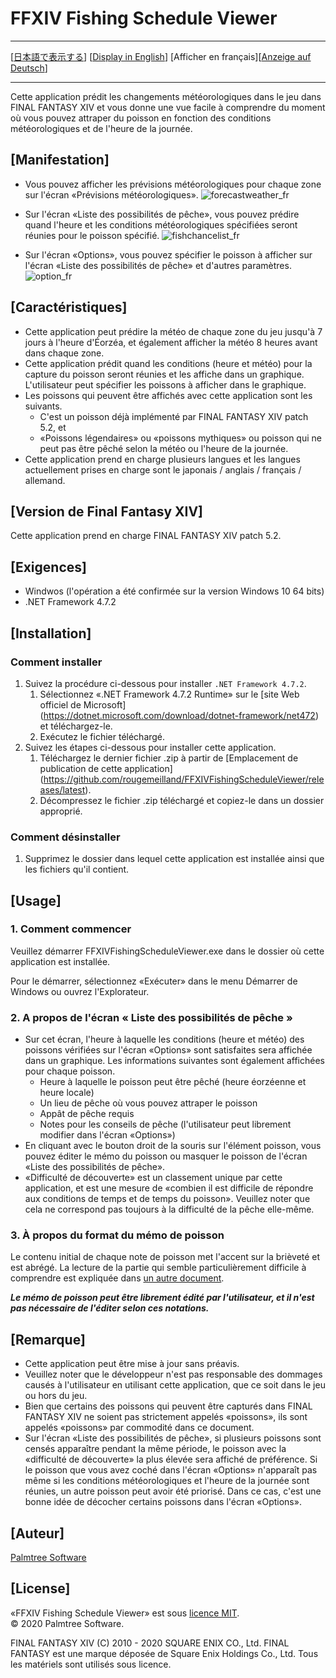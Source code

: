 ﻿# FFXIV Fishing Schedule Viewer<a name="top_of_content"></a>

---

[[日本語で表示する](README.md#top_of_content)] [[Display in English](README_en.md#top_of_content)] [Afficher en français][[Anzeige auf Deutsch](README_de.md#top_of_content)]

---

Cette application prédit les changements météorologiques dans le jeu dans FINAL FANTASY XIV et vous donne une vue facile à comprendre du moment où vous pouvez attraper du poisson en fonction des conditions météorologiques et de l'heure de la journée.

## [Manifestation]

- Vous pouvez afficher les prévisions météorologiques pour chaque zone sur l'écran «Prévisions météorologiques».
![forecastweather_fr](https://user-images.githubusercontent.com/28302784/88461529-3c204c80-cedf-11ea-86c8-7f01023f34e5.png)

- Sur l'écran «Liste des possibilités de pêche», vous pouvez prédire quand l'heure et les conditions météorologiques spécifiées seront réunies pour le poisson spécifié.
![fishchancelist_fr](https://user-images.githubusercontent.com/28302784/88461532-3d517980-cedf-11ea-8b01-6aedc8a252e3.png)

- Sur l'écran «Options», vous pouvez spécifier le poisson à afficher sur l'écran «Liste des possibilités de pêche» et d'autres paramètres.
![option_fr](https://user-images.githubusercontent.com/28302784/88461531-3d517980-cedf-11ea-9b9a-10cf14808c0d.png)

## [Caractéristiques]

- Cette application peut prédire la météo de chaque zone du jeu jusqu'à 7 jours à l'heure d'Éorzéa, et également afficher la météo 8 heures avant dans chaque zone.
- Cette application prédit quand les conditions (heure et météo) pour la capture du poisson seront réunies et les affiche dans un graphique. L'utilisateur peut spécifier les poissons à afficher dans le graphique.
- Les poissons qui peuvent être affichés avec cette application sont les suivants.
   - C'est un poisson déjà implémenté par FINAL FANTASY XIV patch 5.2, et
   - «Poissons légendaires» ou «poissons mythiques» ou poisson qui ne peut pas être pêché selon la météo ou l'heure de la journée.
- Cette application prend en charge plusieurs langues et les langues actuellement prises en charge sont le japonais / anglais / français / allemand.

## [Version de Final Fantasy XIV]

Cette application prend en charge FINAL FANTASY XIV patch 5.2.

## [Exigences]

* Windwos (l'opération a été confirmée sur la version Windows 10 64 bits)
* .NET Framework 4.7.2

## [Installation]

### Comment installer

1. Suivez la procédure ci-dessous pour installer `.NET Framework 4.7.2`.
    1. Sélectionnez «.NET Framework 4.7.2 Runtime» sur le [site Web officiel de Microsoft] (https://dotnet.microsoft.com/download/dotnet-framework/net472) et téléchargez-le.
    2. Exécutez le fichier téléchargé.
2. Suivez les étapes ci-dessous pour installer cette application.
    1. Téléchargez le dernier fichier .zip à partir de [Emplacement de publication de cette application] (https://github.com/rougemeilland/FFXIVFishingScheduleViewer/releases/latest).
    2. Décompressez le fichier .zip téléchargé et copiez-le dans un dossier approprié.

### Comment désinstaller

1. Supprimez le dossier dans lequel cette application est installée ainsi que les fichiers qu'il contient.

## [Usage]

### 1. Comment commencer

Veuillez démarrer FFXIVFishingScheduleViewer.exe dans le dossier où cette application est installée.

Pour le démarrer, sélectionnez «Exécuter» dans le menu Démarrer de Windows ou ouvrez l'Explorateur.

### 2. A propos de l'écran « Liste des possibilités de pêche »

- Sur cet écran, l'heure à laquelle les conditions (heure et météo) des poissons vérifiées sur l'écran «Options» sont satisfaites sera affichée dans un graphique.
Les informations suivantes sont également affichées pour chaque poisson.
  - Heure à laquelle le poisson peut être pêché (heure éorzéenne et heure locale)
  - Un lieu de pêche où vous pouvez attraper le poisson
  - Appât de pêche requis
  - Notes pour les conseils de pêche (l'utilisateur peut librement modifier dans l'écran «Options»)
- En cliquant avec le bouton droit de la souris sur l'élément poisson, vous pouvez éditer le mémo du poisson ou masquer le poisson de l'écran «Liste des possibilités de pêche».
- «Difficulté de découverte» est un classement unique par cette application, et est une mesure de 
«combien il est difficile de répondre aux conditions de temps et de temps du poisson».
Veuillez noter que cela ne correspond pas toujours à la difficulté de la pêche elle-même.

### 3. À propos du format du mémo de poisson
Le contenu initial de chaque note de poisson met l'accent sur la brièveté et est abrégé.
La lecture de la partie qui semble particulièrement difficile à comprendre est expliquée dans [un autre document](AboutFishMemo_fr.md#top_of_content).

***Le mémo de poisson peut être librement édité par l'utilisateur, et il n'est pas nécessaire de l'éditer selon ces notations.***

## [Remarque]

- Cette application peut être mise à jour sans préavis.
- Veuillez noter que le développeur n'est pas responsable des dommages causés à l'utilisateur en utilisant cette application, que ce soit dans le jeu ou hors du jeu.
- Bien que certains des poissons qui peuvent être capturés dans FINAL FANTASY XIV ne soient pas strictement appelés «poissons», ils sont appelés «poissons» par commodité dans ce document.
- Sur l'écran «Liste des possibilités de pêche», si plusieurs poissons sont censés apparaître pendant la même période, le poisson avec la «difficulté de découverte» la plus élevée sera affiché de préférence. Si le poisson que vous avez coché dans l'écran «Options» n'apparaît pas même si les conditions météorologiques et l'heure de la journée sont réunies, un autre poisson peut avoir été priorisé. Dans ce cas, c'est une bonne idée de décocher certains poissons dans l'écran «Options».

## [Auteur]

[Palmtree Software](https://github.com/rougemeilland)

## [License]

«FFXIV Fishing Schedule Viewer» est sous [licence MIT](https://raw.githubusercontent.com/rougemeilland/FFXIVFishingScheduleViewer/master/LICENSE).  
© 2020 Palmtree Software.  

FINAL FANTASY XIV (C) 2010 - 2020 SQUARE ENIX CO., Ltd. FINAL FANTASY est une marque déposée de Square Enix Holdings Co., Ltd. Tous les matériels sont utilisés sous licence.